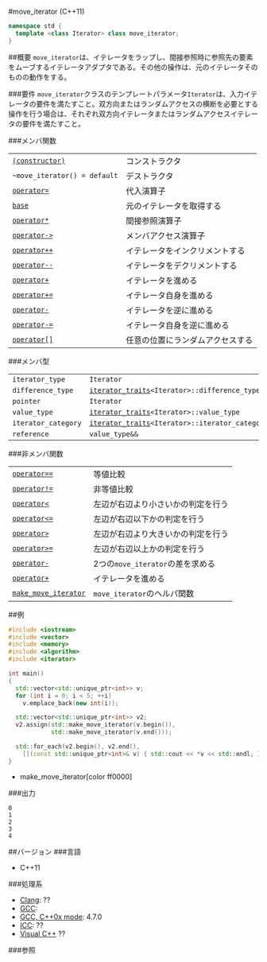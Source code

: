#move_iterator (C++11)
```cpp
namespace std {
  template <class Iterator> class move_iterator;
}
```

##概要
`move_iterator`は、イテレータをラップし、間接参照時に参照先の要素をムーブするイテレータアダプタである。その他の操作は、元のイテレータそのものの動作をする。

###要件
`move_iterator`クラスのテンプレートパラメータ`Iterator`は、入力イテレータの要件を満たすこと。双方向またはランダムアクセスの横断を必要とする操作を行う場合は、それぞれ双方向イテレータまたはランダムアクセスイテレータの要件を満たすこと。

###メンバ関数

| | |
|-------------------------------------------------------------------------------------------------------------------|--------------------------------------------------|
| [`(constructor)`](./move_iterator/op_constructor.md) | コンストラクタ |
| `~move_iterator() = default` | デストラクタ |
| [`operator=`](./move_iterator/op_assign.md) | 代入演算子 |
| [`base`](./move_iterator/base.md) | 元のイテレータを取得する |
| [`operator*`](./move_iterator/op_deref.md) | 間接参照演算子 |
| [`operator->`](./move_iterator/op_arrow.md) | メンバアクセス演算子 |
| [`operator++`](./move_iterator/op_increment.md) | イテレータをインクリメントする |
| [`operator--`](./move_iterator/op_decrement.md) | イテレータをデクリメントする |
| [`operator+`](./move_iterator/op_unary_plus.md) | イテレータを進める |
| [`operator+=`](./move_iterator/op_plus_assign.md) | イテレータ自身を進める |
| [`operator-`](./move_iterator/op_unary_minus.md) | イテレータを逆に進める |
| [`operator-=`](./move_iterator/op_minus_assign.md) | イテレータ自身を逆に進める |
| [`operator[]`](./move_iterator/op_at.md) | 任意の位置にランダムアクセスする |

###メンバ型

| | |
|-------------------|--------------------------------------------------------------------------------------------------------------------------------------|
| `iterator_type` | `Iterator` |
| `difference_type` | [`iterator_traits`](/reference/iterator/iterator_traits.md)`<Iterator>::difference_type` |
| `pointer` | `Iterator` |
| `value_type` | [`iterator_traits`](/reference/iterator/iterator_traits.md)`<Iterator>::value_type` |
| `iterator_category` | [`iterator_traits`](/reference/iterator/iterator_traits.md)`<Iterator>::iterator_category` |
| `reference` | `value_type&&` |

###非メンバ関数

| | |
|-----------------------------------------------------------------------------------------------------------------------------|-----------------------------------------------------|
| [`operator==`](./move_iterator/op_equal.md) | 等値比較 |
| [`operator!=`](./move_iterator/op_not_equal.md) | 非等値比較 |
| [`operator<`](./move_iterator/op_less.md) | 左辺が右辺より小さいかの判定を行う |
| [`operator<=`](./move_iterator/op_less_equal.md) | 左辺が右辺以下かの判定を行う |
| [`operator>`](./move_iterator/op_greater.md) | 左辺が右辺より大きいかの判定を行う |
| [`operator>=`](./move_iterator/op_greater_equal.md) | 左辺が右辺以上かの判定を行う |
| [`operator-`](./move_iterator/op_minus.md) | 2つの`move_iterator`の差を求める |
| [`operator+`](./move_iterator/op_plus.md) | イテレータを進める |
| [`make_move_iterator`](./make_move_iterator.md) | `move_iterator`のヘルパ関数 |


##例
```cpp
#include <iostream>
#include <vector>
#include <memory>
#include <algorithm>
#include <iterator>

int main()
{
  std::vector<std::unique_ptr<int>> v;
  for (int i = 0; i < 5; ++i)
    v.emplace_back(new int(i));

  std::vector<std::unique_ptr<int>> v2;
  v2.assign(std::make_move_iterator(v.begin()),
            std::make_move_iterator(v.end()));

  std::for_each(v2.begin(), v2.end(),
    [](const std::unique_ptr<int>& v) { std::cout << *v << std::endl; });
}
```
* make_move_iterator[color ff0000]

###出力
```
0
1
2
3
4
```

##バージョン
###言語
- C++11

###処理系
- [Clang](/implementation.md#clang): ??
- [GCC](/implementation.md#gcc): 
- [GCC, C++0x mode](/implementation.md#gcc): 4.7.0
- [ICC](/implementation.md#icc): ??
- [Visual C++](/implementation.md#visual_cpp) ??


###参照

